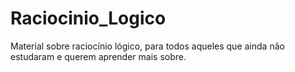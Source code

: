 # Raciocinio_Logico
Material sobre raciocínio lógico, para todos aqueles que ainda não estudaram e querem aprender mais sobre.
